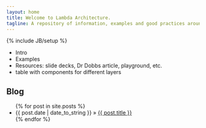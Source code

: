 ```yaml
---
layout: home
title: Welcome to Lambda Architecture.
tagline: A repository of information, examples and good practices around the Lambda Architecture
---
```

{% include JB/setup %}

* Intro
* Examples
* Resources: slide decks, Dr Dobbs article, playground, etc.
* table with components for different layers

## Blog
<ul class="posts">
  {% for post in site.posts %}
    <li><span>{{ post.date | date_to_string }}</span> &raquo; <a href="{{ BASE_PATH }}{{ post.url }}">{{ post.title }}</a></li>
  {% endfor %}
</ul>



